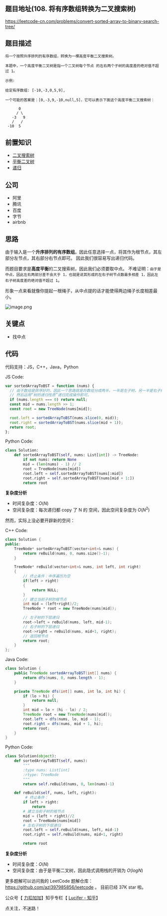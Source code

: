 ## 题目地址(108. 将有序数组转换为二叉搜索树)

https://leetcode-cn.com/problems/convert-sorted-array-to-binary-search-tree/

## 题目描述

```
将一个按照升序排列的有序数组，转换为一棵高度平衡二叉搜索树。

本题中，一个高度平衡二叉树是指一个二叉树每个节点 的左右两个子树的高度差的绝对值不超过 1。

示例:

给定有序数组: [-10,-3,0,5,9],

一个可能的答案是：[0,-3,9,-10,null,5]，它可以表示下面这个高度平衡二叉搜索树：

      0
     / \
   -3   9
   /   /
 -10  5

```

## 前置知识

- [二叉搜索树](https://github.com/azl397985856/leetcode/blob/master/thinkings/basic-data-structure.md)
- [平衡二叉树](https://github.com/azl397985856/leetcode/blob/master/thinkings/basic-data-structure.md)
- [递归](https://github.com/azl397985856/leetcode/blob/master/thinkings/dynamic-programming.md)

## 公司

- 阿里
- 腾讯
- 百度
- 字节
- airbnb

## 思路

由于输入是一个**升序排列的有序数组**。因此任意选择一点，将其作为根节点，其左部分左节点，其右部分右节点即可。 因此我们很容易写出递归代码。

而题目要求是**高度平衡**的二叉搜索树，因此我们必须要取中点。 不难证明：`由于是中点，因此左右两部分差不会大于 1，也就是说其形成的左右子树节点数最多相差 1，因此左右子树高度差的绝对值不超过 1`。

形象一点来看就像你提起一根绳子，从中点提的话才能使得两边绳子长度相差最小。

![image.png](https://p.ipic.vip/idi8m0.jpg)

## 关键点

- 找中点

## 代码

代码支持：JS，C++，Java，Python

JS Code:

```js
var sortedArrayToBST = function (nums) {
  // 由于数组是排序好的，因此一个思路就是将数组分成两半，一半是左子树，另一半是右子树
  // 然后运用“树的递归性质”递归完成操作即可。
  if (nums.length === 0) return null;
  const mid = nums.length >> 1;
  const root = new TreeNode(nums[mid]);

  root.left = sortedArrayToBST(nums.slice(0, mid));
  root.right = sortedArrayToBST(nums.slice(mid + 1));
  return root;
};
```

Python Code:

```py
class Solution:
    def sortedArrayToBST(self, nums: List[int]) -> TreeNode:
        if not nums: return None
        mid = (len(nums) - 1) // 2
        root = TreeNode(nums[mid])
        root.left = self.sortedArrayToBST(nums[:mid])
        root.right = self.sortedArrayToBST(nums[mid + 1:])
        return root
```

**复杂度分析**

- 时间复杂度：$O(N)$
- 空间复杂度：每次递归都 copy 了 N 的 空间，因此空间复杂度为 $O(N ^ 2)$

然而，实际上没必要开辟新的空间：

C++ Code:

```c++
class Solution {
public:
    TreeNode* sortedArrayToBST(vector<int>& nums) {
        return reBuild(nums, 0, nums.size()-1);
    }

    TreeNode* reBuild(vector<int>& nums, int left, int right)
    {
        // 终止条件：中序遍历为空
        if(left > right)
        {
            return NULL;
        }
        // 建立当前子树的根节点
        int mid = (left+right)/2;
        TreeNode * root = new TreeNode(nums[mid]);

        // 左子树的下层递归
        root->left = reBuild(nums, left, mid-1);
        // 右子树的下层递归
        root->right = reBuild(nums, mid+1, right);
        // 返回根节点
        return root;
    }
};
```

Java Code:

```java
class Solution {
    public TreeNode sortedArrayToBST(int[] nums) {
        return dfs(nums, 0, nums.length - 1);
    }

    private TreeNode dfs(int[] nums, int lo, int hi) {
        if (lo > hi) {
            return null;
        }
        int mid = lo + (hi - lo) / 2;
        TreeNode root = new TreeNode(nums[mid]);
        root.left = dfs(nums, lo, mid - 1);
        root.right = dfs(nums, mid + 1, hi);
        return root;
    }
}

```

Python Code:

```python
class Solution(object):
    def sortedArrayToBST(self, nums):
        """
        :type nums: List[int]
        :rtype: TreeNode
        """
        return self.reBuild(nums, 0, len(nums)-1)

    def reBuild(self, nums, left, right):
         # 终止条件：
        if left > right:
            return
        # 建立当前子树的根节点
        mid = (left + right)//2
        root = TreeNode(nums[mid])
        # 左右子树的下层递归
        root.left = self.reBuild(nums, left, mid-1)
        root.right = self.reBuild(nums, mid+1, right)

        return root
```

**复杂度分析**

- 时间复杂度：$O(N)$
- 空间复杂度：由于是平衡二叉树，因此隐式调用栈的开销为 $O(logN)$

更多题解可以访问我的 LeetCode 题解仓库：https://github.com/azl397985856/leetcode 。 目前已经 37K star 啦。

公众号【 [力扣加加](https://p.ipic.vip/h9nm77.jpg)】知乎专栏【 [Lucifer - 知乎](https://www.zhihu.com/people/lu-xiao-13-70)】

点关注，不迷路！
